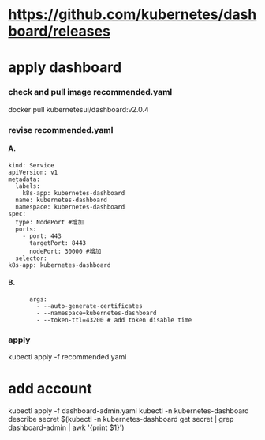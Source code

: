 # https://github.com/kubernetes/dashboard/releases

# apply dashboard
### check and pull image recommended.yaml
docker pull kubernetesui/dashboard:v2.0.4

### revise recommended.yaml
#### A.
    kind: Service
    apiVersion: v1
    metadata:
      labels:
        k8s-app: kubernetes-dashboard
      name: kubernetes-dashboard
      namespace: kubernetes-dashboard
    spec:
      type: NodePort #增加
      ports:
        - port: 443
          targetPort: 8443
          nodePort: 30000 #增加
      selector:
    k8s-app: kubernetes-dashboard
    
#### B.
          args:
            - --auto-generate-certificates
            - --namespace=kubernetes-dashboard
            - --token-ttl=43200 # add token disable time

### apply
kubectl apply -f recommended.yaml 

# add account
kubectl apply -f dashboard-admin.yaml
kubectl -n kubernetes-dashboard describe secret $(kubectl -n kubernetes-dashboard get secret | grep dashboard-admin | awk '{print $1}')